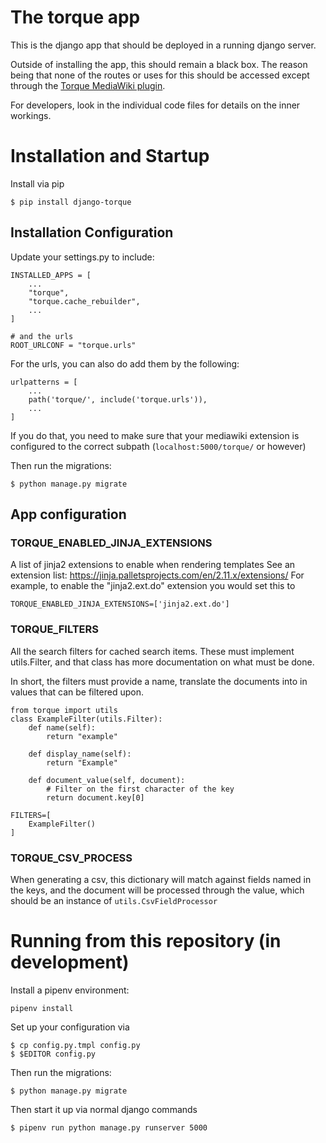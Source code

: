 # The torque app

This is the django app that should be deployed in a running django server.

Outside of installing the app, this should remain a black box.  The reason being
that none of the routes or uses for this should be accessed except
through the [Torque MediaWiki plugin](../extension/).

For developers, look in the individual code files for details on the inner
workings.

# Installation and Startup

Install via pip

```
$ pip install django-torque
```

## Installation Configuration

Update your settings.py to include:

```
INSTALLED_APPS = [
    ...
    "torque",
    "torque.cache_rebuilder",
    ...
]

# and the urls
ROOT_URLCONF = "torque.urls"
```

For the urls, you can also do add them by the following:

```
urlpatterns = [
    ...
    path('torque/', include('torque.urls')),
    ...
]
```

If you do that, you need to make sure that your mediawiki extension is
configured to the correct subpath (`localhost:5000/torque/` or however)

Then run the migrations:

```
$ python manage.py migrate
```

## App configuration

### TORQUE_ENABLED_JINJA_EXTENSIONS

A list of jinja2 extensions to enable when rendering templates
See an extension list: https://jinja.palletsprojects.com/en/2.11.x/extensions/
For example, to enable the "jinja2.ext.do" extension you would set this to
```
TORQUE_ENABLED_JINJA_EXTENSIONS=['jinja2.ext.do']
```

### TORQUE_FILTERS

All the search filters for cached search items.  These must implement
utils.Filter, and that class has more documentation on what must be done.

In short, the filters must provide a name, translate the documents into
in values that can be filtered upon.

```
from torque import utils
class ExampleFilter(utils.Filter):
    def name(self):
        return "example"

    def display_name(self):
        return "Example"

    def document_value(self, document):
        # Filter on the first character of the key
        return document.key[0]

FILTERS=[
    ExampleFilter()
]
```

### TORQUE_CSV_PROCESS

When generating a csv, this dictionary will match against fields named in the keys,
and the document will be processed through the value, which should be an instance of
`utils.CsvFieldProcessor`

# Running from this repository (in development)

Install a pipenv environment:

```pipenv install```

Set up your configuration via

```
$ cp config.py.tmpl config.py
$ $EDITOR config.py
```

Then run the migrations:

```
$ python manage.py migrate
```

Then start it up via normal django commands

```
$ pipenv run python manage.py runserver 5000
```
